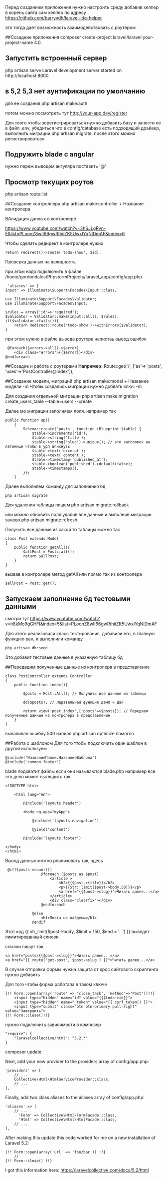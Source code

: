 Перед созданием приложения нужно настроить среду
добавив хелпер в корень сайта
сам хелпер по адресу
https://github.com/barryvdh/laravel-ide-helper

это тогда дает возможность взаимодействовать с роутером


##Созадние приложения
composer create-project laravel/laravel your-project-name 4.0.

## Запустить встроенный сервер
php artisan serve
Laravel development server started on http://localhost:8000


## в 5,2 5,3 нет аунтификации по умолчанию
для ее создания
php artisan make:auth

потом можно посмотреть тут
http://your-app.dev/register

Для тоого чтобы зерегистрироваться нужно
добавить базу и занести ее в файл .env, убедиться
что в config/database есть подходящий драйвер, выполнить
миграции php artisan migrate, после этого можно регистрироваться


## Подружить blade с angular

нужно переж выводом ангуляра поставить '@'

## Просмотр текущих роутов
php artisan route:list

##Создание контроллера
    php artisan make:controller + Название контролера
    
ВАлидация данных в контролере

https://www.youtube.com/watch?v=3hSJLgRvn-E&list=PLoonZ8wII66gwRthiiZK5UwxIYqNIDmAF&index=6
    
    
Чтобы сделать редирект в контролере нужно

    return redirect()->route('todo-show', $id);

Проверка данных на валидность

при этом надо 
подключить в файле
/home/gordondalos/PhpstormProjects/laravel_app/config/app.php

     'aliases' => [
    Input' => Illuminate\Support\Facades\Input::class,

    use Illuminate\Support\Facades\Validator;
    use Illuminate\Support\Facades\Input;

    $rules = array('id'=>'required');
    $validator = Validator::make(Input::all(), $rules);
    if($validator->fails()){
        return Redirect::route('todo-show')->withErrors($validator);
    }
при этом нужно в файле вывода роутера напистаь вывод ошибок

     @foreach($errors->all()->$error)
        <div class="errors">{{$error}}</div>
    @endforeach


##Созадие и работа с роутерами
**Например:** 
    Route::get('/', ['as'=> 'posts', 'uses'=>'PostController@index']);

##Создание модели, миграций
    php artisan make:model + Название модели -m
Чтобы создались миграции нужно добвать ключ -m


Для создания отдельной миграции
php artisan make:migration create_users_table --table=users --create

Далее мо миграции заполняем поля.
например так

    public function up()
        {
            Schema::create('posts', function (Blueprint $table) {
                $table->increments('id');
                $table->string('title');
                $table->string('slug')->unique(); // это заголовок на латинице чтобы в урл впихнуть
                $table->text('excerpt');
                $table->text('content');
                $table->timestamp('published_at');
                $table->boolean('published')->default(false);
                $table->timestamps();
            });
        }
    
    
Далее выполняем команду для заполнения бд

    php artisan migrate

   
Для удаления таблицы пишем  php artisan migrate:rollback

или можно обновить поля удалив все данные и выполнив миграции заново
php artisan migrate:refresh
    
Получить все данные из какой то таблицы можно так

    class Post extends Model
    {
        public function getAll(){
            $allPost = Post::all();
            return $allPost;
        }
    }

вызвав в контролере метод getAll
или прямо так из контролера

    $allPost = Post::get();

    
    
    
    
## Запускаем заполнение бд тестовыми данными

смотри тут https://www.youtube.com/watch?v=n8kMo9gGHFI&index=5&list=PLoonZ8wII66gwRthiiZK5UwxIYqNIDmAF

Для этого реализовали класс тестирования, добавили его,
в главную функцию ран, и выполнили команду

    php artisan db:seed

Это добавит тестовые данные в указанную таблицу бд

##Передадим полученные данные из контролера в представление

    class PostController extends Controller
    {
        public function index(){
        
        	$posts = Post::All(); // Получить все данные из таблицы
        	
    	    dd($posts); // Ларавельная функция дамп и дай
    	    
        	return view('post.index',['posts'=>$posts]); // Передаем полученные данные из контролера в представление
        }
    }

вываливал ошибку 500
напиал php artisan optimize
помогло


##Работа с шаблоном
Для того ттобы подключить один шаблон в другой
используем




    @include('НазваниеПапки.НазваниеШаблона')
    @include('common.footer')
    

blade подхватит файлы если они называются blade.php
например все это дело может выглядить так

    <!DOCTYPE html>
        
        <html lang="en">
                
            @include('layouts.header')
                
            <body ng-app="myApp">
                
                @include('layouts.navigation')
                                
                @yield('content')
                    
            @include('layouts.footer')
        
    </body>
    </html>
    
    
    
Вывод данных можно реализовать так, здесь 
    
     @if($posts->count())
                    @foreach ($posts as $post)
                        <article >
                            <h2>{{$post->title}}</h2>
                            <p>{{Str::limit($post->body,50)}}</p>
                            <a href="{{$post->slug}}">Читать далее...</a>
                        </article>
                        <div class="clearfix"></div>
                    @endforeach
    
                @else
                    <h1>Посты не найдены</h1>
                @endif

Этот код 
{{ str_limit($post->body, $limit = 150, $end = '...') }}
выведет лимитированный список

ссылки пишут так

    <a href="posts/{{$post->slug}}">Читать далее...</a>
    <a href="{{ route('get-post', $post->slug ) }}">Читать далее...</a>
    
В случае отправки формы нужна защита от крос сайтового скриптинга
нужно добавить
<input type="hidden" name="_token" value="{{ csrf_token() }}">

Для того чтобы форма работала в таком ключе

    {!! Form::open(array('route' => 'close_task', 'method'=>'Post'))!!}
        <input type="hidden" name="id" value="{{$todo->id}}">
        <input type="hidden" name="_token" value="{{ csrf_token() }}">
        <input type="submit" class="btn btn-primary pull-right" value="Завершить">
    {!! Form::close()!!}
    
нужно подключить зависимости
в композер

    "require": {
        "laravelcollective/html": "5.2.*"
    }


composer update 

Next, add your new provider to the providers array of config/app.php:

    'providers' => [
        // ...
        Collective\Html\HtmlServiceProvider::class,
        // ...
    ],
  
Finally, add two class aliases to the aliases array of config/app.php:

    'aliases' => [
        // ...
          'Form' => Collective\Html\FormFacade::class,
          'Html' => Collective\Html\HtmlFacade::class,
        // ...
    ],

After making this update this code worked for me on a new installation of Laravel 5.2:

    {!! Form::open(array('url' => 'foo/bar')) !!}
        //
    {!! Form::close() !!}
    
I got this information here: https://laravelcollective.com/docs/5.2/html

